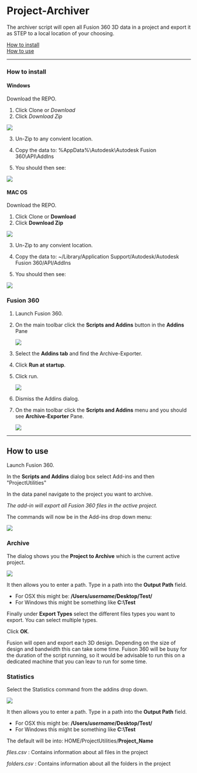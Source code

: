 # Project-Archiver
The archiver script will open all Fusion 360 3D data in a project and export it as STEP to a local location of your choosing. 

[How to install](#How-to-install)  
[How to use](#How-to-use)

----

### How to install<a name="How-to-install"></a>
#### Windows
Download the REPO.  

1. Click Clone or *Download*  
2. Click *Download Zip*  

![](resources/download.png)

3. Un-Zip to any convient location.
4. Copy the data to: %AppData%\Autodesk\Autodesk Fusion 360\API\AddIns

5. You should then see:

![](resources/windows-result.png)

#### MAC OS
Download the REPO.  

1. Click Clone or **Download**  
2. Click **Download Zip**  

![](resources/download.png)

3. Un-Zip to any convient location.
4. Copy the data to: ~/Library/Application Support/Autodesk/Autodesk Fusion 360/API/AddIns

5. You should then see:

![](resources/osx-result.png)

### Fusion 360  

1. Launch Fusion 360.
2. On the main toolbar click the **Scripts and Addins** button in the **Addins** Pane

	![](resources/scripts-addins.png)

3. Select the **Addins tab** and find the Archive-Exporter.  
4. Click **Run at startup**. 
5. Click run.  
 
	![](resources/archiver-addin.png)

6. Dismiss the Addins dialog.  
7.  On the main toolbar click the **Scripts and Addins** menu and you should see **Archive-Exporter** Pane.

	![](resources/drop_down_menu.png)

----

## How to use<a name="How-to-use"></a>

Launch Fusion 360.

In the **Scripts and Addins** dialog box select Add-ins and then "ProjectUtilities"

In the data panel navigate to the project you want to archive.

_The add-in will export all Fusion 360 files in the active project._

The commands will now be in the Add-ins drop down menu:

![](resources/drop_down_menu.png)


### Archive
The dialog shows you the **Project to Archive** which is the current active project.

![](resources/dialog.png)

It then allows you to enter a path. Type in a path into the **Output Path** field.
* For OSX this might be: **/Users/*username*/Desktop/Test/**
* For Windows this might be something like **C:\Test**

Finally under **Export Types** select the different files types you want to export.  You can select multiple types.

Click **OK**.

Fusion will open and export each 3D design. Depending on the size of design and bandwidth this can take some time. Fuison 360 will be busy for the duration of the script running, so it would be advisable to run this on a dedicated machine that you can leav to run for some time. 

### Statistics
Select the Statistics command from the addins drop down.

![](resources/statistics_menu.png)

It then allows you to enter a path. Type in a path into the **Output Path** field.

* For OSX this might be: **/Users/*username*/Desktop/Test/**
* For Windows this might be something like **C:\Test**

The default will be into: HOME/ProjectUtilities/**Project_Name**

_files.csv_ : Contains information about all files in the project

_folders.csv_ : Contains information about all the folders in the project



